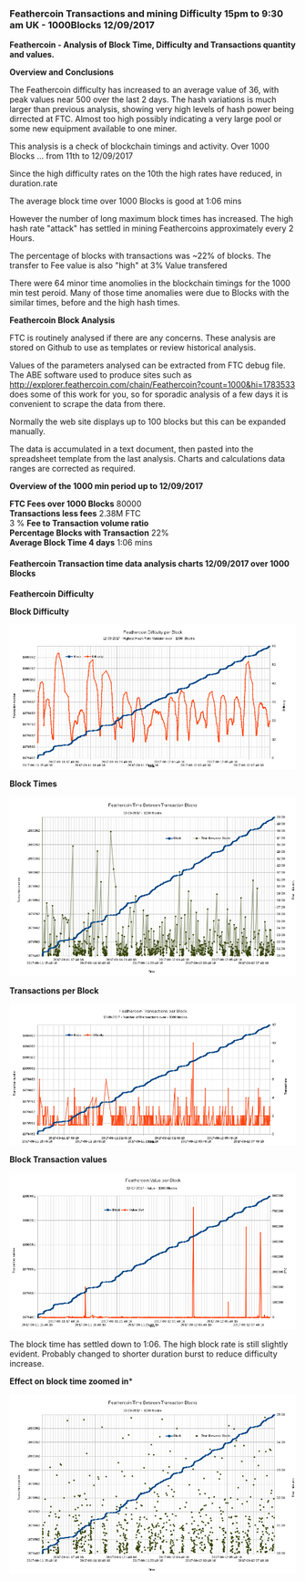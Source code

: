 ### Feathercoin Transactions and mining Difficulty  15pm to 9:30 am UK - 1000Blocks  12/09/2017

**Feathercoin - Analysis of Block Time, Difficulty and Transactions quantity and values.**  

**Overview and Conclusions**

The Feathercoin difficulty has increased to an average value of 36, with peak values near 500 over the last 2 days. The hash variations is much larger than previous analysis, showing very high levels of hash power being dirrected at FTC. Almost too high possibly indicating a very large pool or some new equipment available to one miner.

This analysis is a check of blockchain timings and activity. Over  1000 Blocks  … from 11th to 12/09/2017

Since the high difficulty rates on the 10th the high rates have reduced, in duration.rate

The average block time over 1000 Blocks is good at   1:06  mins

However the number of long maximum block times has increased. The high hash rate "attack" has settled in mining Feathercoins approximately every 2 Hours.

The percentage of blocks with transactions was ~22% of blocks. The transfer to Fee value is also "high" at 3% Value transfered

There were 64 minor time anomolies in the blockchain timings for the 1000 min test peroid. Many of those time anomalies were due to Blocks with the similar times, before and the high hash times.


**Feathercoin Block Analysis**

FTC is routinely analysed if there are any concerns. These analysis are stored on Github to use as templates or review historical analysis.

Values of the parameters analysed can be extracted from FTC debug file. The ABE software used to produce sites such as http://explorer.feathercoin.com/chain/Feathercoin?count=1000&hi=1783533 does some of this work for you, so for sporadic analysis of a few days it is convenient to scrape the data from there.

Normally the web site displays up to 100 blocks but this can be expanded manually.

The data is accumulated in a text document, then pasted into the spreadsheet template from the last analysis. Charts and calculations data ranges are corrected as required.


**Overview of the 1000 min period up to 12/09/2017**

**FTC Fees over 1000 Blocks**   80000   
**Transactions less fees**		2.38M FTC   
3 %	**Fee to Transaction volume ratio**	    
**Percentage  Blocks with Transaction**	22%	 
**Average Block Time 4 days**    1:06 mins    



#### Feathercoin Transaction time data analysis charts 12/09/2017 over 1000 Blocks

**Feathercoin Difficulty**   



**Block Difficulty**

![FTC Difficulty 12/09/2017](https://github.com/wrapperband/FTCBlockTimeAnalysis/blob/master/2017-09-12FTCTransactionAnalysis/FTC-Difficulty-12-09-2017.png?raw=true)

**Block Times**

![FTC Block Times 12/09/2017](https://github.com/wrapperband/FTCBlockTimeAnalysis/blob/master/2017-09-12FTCTransactionAnalysis/FTC-BlockTime-12-09-2017.png?raw=true)

**Transactions per Block**

![FTC Transactions 12/09/2017](https://github.com/wrapperband/FTCBlockTimeAnalysis/blob/master/2017-09-12FTCTransactionAnalysis/FTC-Transactions-12-09-2017.png?raw=true)

**Block Transaction values**

![FTC Transactions Values 12/09/2017](https://github.com/wrapperband/FTCBlockTimeAnalysis/blob/master/2017-09-12FTCTransactionAnalysis/FTC-TransactionValue-12-09-2017.png?raw=true)


The block time has settled down to 1:06. The high block rate is still slightly evident. Probably changed to shorter duration burst to reduce difficulty increase.

**Effect on block time zoomed in***

![FTC Block times 12/09/2017](https://github.com/wrapperband/FTCBlockTimeAnalysis/blob/master/2017-09-12FTCTransactionAnalysis/FTC-BlockTime-12-09-2017zoom.png?raw=true)


